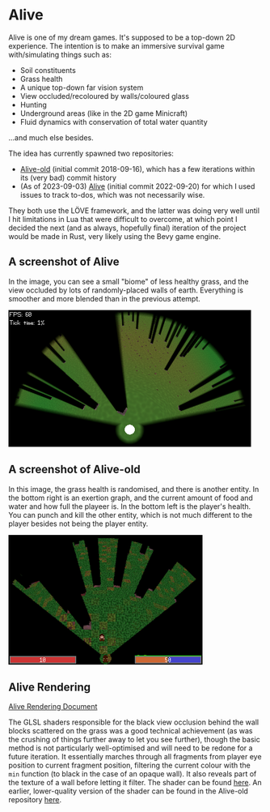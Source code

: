 # Alive

Alive is one of my dream games.
It's supposed to be a top-down 2D experience.
The intention is to make an immersive survival game with/simulating things such as:
- Soil constituents
- Grass health
- A unique top-down far vision system
- View occluded/recoloured by walls/coloured glass
- Hunting
- Underground areas (like in the 2D game Minicraft)
- Fluid dynamics with conservation of total water quantity

...and  much else besides.

The idea has currently spawned two repositories:
- [Alive-old](https://github.com/Tachytaenius/Alive-old) (initial commit 2018-09-16), which has a few iterations within its (very bad) commit history
- (As of 2023-09-03) [Alive](https://github.com/Tachytaenius/Alive) (initial commit 2022-09-20) for which I used issues to track to-dos, which was not necessarily wise.

They both use the LÖVE framework, and the latter was doing very well until I hit limitations in Lua that were difficult to overcome, at which point I decided the next (and as always, hopefully final) iteration of the project would be made in Rust, very likely using the Bevy game engine.

## A screenshot of Alive

In the image, you can see a small "biome" of less healthy grass, and the view occluded by lots of randomly-placed walls of earth.
Everything is smoother and more blended than in the previous attempt.

<img src="../../images/alive_screenshot_1.png?raw=true"/>

## A screenshot of Alive-old

In this image, the grass health is randomised, and there is another entity.
In the bottom right is an exertion graph, and the current amount of food and water and how full the playeer is.
In the bottom left is the player's health.
You can punch and kill the other entity, which is not much different to the player besides not being the player entity.

<img src="../../images/alive_screenshot_2.png?raw=true"/>

## Alive Rendering

[Alive Rendering Document](https://github.com/Tachytaenius/Alive/blob/c4d48c654266a84f44e3007db65e07055ee8f89b/docs/rendering.md)

The GLSL shaders responsible for the black view occlusion behind the wall blocks scattered on the grass was a good technical achievement (as was the crushing of things further away to let you see further), though the basic method is not particularly well-optimised and will need to be redone for a future iteration.
It essentially marches through all fragments from player eye position to current fragment position, filtering the current colour with the `min` function (to black in the case of an opaque wall).
It also reveals part of the texture of a wall before letting it filter.
The shader can be found [here](https://github.com/Tachytaenius/Alive/blob/c4d48c654266a84f44e3007db65e07055ee8f89b/shaders/lighting.glsl).
An earlier, lower-quality version of the shader can be found in the Alive-old repository [here](https://github.com/Tachytaenius/Alive-old/blob/ff3e96adeeabe35ce96fee8b76103865a1a81513/resources/shaders/light.glsl).
